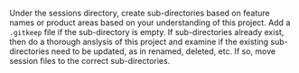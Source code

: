 Under the sessions directory, create sub-directories based on feature names or product areas based on your understanding of this project. Add a `.gitkeep` file if the sub-directory is empty. If sub-directories already exist, then do a thorough anslysis of this project and examine if the existing sub-directories need to be updated, as in renamed, deleted, etc. If so, move session files to the correct sub-directories.
